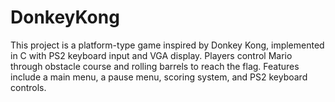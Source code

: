 # DonkeyKong
This project is a platform-type game inspired by Donkey Kong, implemented in C with PS2 keyboard input and VGA display. Players control Mario through obstacle course and rolling barrels to reach the flag. Features include a main menu, a pause menu, scoring system, and PS2 keyboard controls. 
